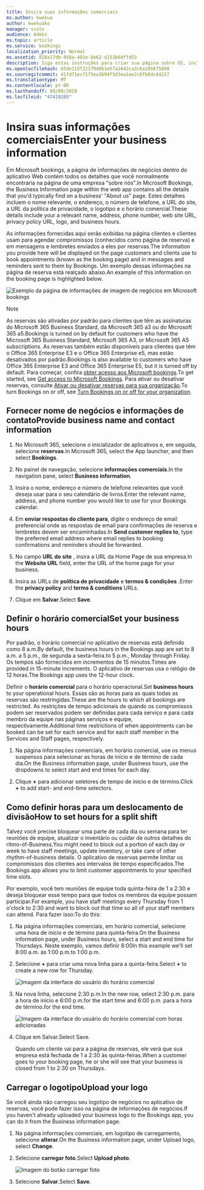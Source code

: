 ```yaml
---
title: Insira suas informações comerciais
ms.author: kwekua
author: kwekuako
manager: scotv
audience: Admin
ms.topic: article
ms.service: bookings
localization_priority: Normal
ms.assetid: 828a17db-956a-401e-bb62-d153b6dffd53
description: Siga estas instruções para criar sua página sobre US, incluindo nome da empresa, endereço, número de telefone, URL do site, logotipo e horário comercial em Microsoft bookings.
ms.openlocfilehash: 65de115f2217948b1e57a1642ca3c6a105675898
ms.sourcegitcommit: 41fd71ec7175ea3b94f5d3ea1ae2c8fb8dc84227
ms.translationtype: MT
ms.contentlocale: pt-BR
ms.lasthandoff: 09/09/2020
ms.locfileid: "47419205"
---
```

# <a name="enter-your-business-information"></a><span data-ttu-id="10d6c-103">Insira suas informações comerciais</span><span class="sxs-lookup"><span data-stu-id="10d6c-103">Enter your business information</span></span>

<span data-ttu-id="10d6c-104">Em Microsoft bookings, a página de informações de negócios dentro do aplicativo Web contém todos os detalhes que você normalmente encontraria na página de uma empresa "sobre nós".</span><span class="sxs-lookup"><span data-stu-id="10d6c-104">In Microsoft Bookings, the Business Information page within the web app contains all the details that you'd typically find on a business' "About us" page.</span></span> <span data-ttu-id="10d6c-105">Estes detalhes incluem o nome relevante, o endereço, o número de telefone, a URL do site, a URL da política de privacidade, o logotipo e o horário comercial.</span><span class="sxs-lookup"><span data-stu-id="10d6c-105">These details include your a relevant name, address, phone number, web site URL, privacy policy URL, logo, and business hours.</span></span>

<span data-ttu-id="10d6c-106">As informações fornecidas aqui serão exibidas na página clientes e clientes usam para agendar compromissos (conhecidos como página de reserva) e em mensagens e lembretes enviados a eles por reservas.</span><span class="sxs-lookup"><span data-stu-id="10d6c-106">The information you provide here will be displayed on the page customers and clients use to book appointments (known as the booking page) and in messages and reminders sent to them by Bookings.</span></span> <span data-ttu-id="10d6c-107">Um exemplo dessas informações na página de reserva está realçado abaixo.</span><span class="sxs-lookup"><span data-stu-id="10d6c-107">An example of this information on the booking page is highlighted below.</span></span>

   ![Exemplo da página de informações de imagem de negócios em Microsoft bookings](../media/bookings-business-info.png)

> [!NOTE]
> <span data-ttu-id="10d6c-109">As reservas são ativadas por padrão para clientes que têm as assinaturas do Microsoft 365 Business Standard, da Microsoft 365 a3 ou do Microsoft 365 a5.</span><span class="sxs-lookup"><span data-stu-id="10d6c-109">Bookings is turned on by default for customers who have the Microsoft 365 Business Standard, Microsoft 365 A3, or Microsoft 365 A5 subscriptions.</span></span> <span data-ttu-id="10d6c-110">As reservas também estão disponíveis para clientes que têm o Office 365 Enterprise E3 e o Office 365 Enterprise e5, mas estão desativados por padrão.</span><span class="sxs-lookup"><span data-stu-id="10d6c-110">Bookings is also available to customers who have Office 365 Enterprise E3 and Office 365 Enterprise E5, but it is turned off by default.</span></span> <span data-ttu-id="10d6c-111">Para começar, confira [obter acesso aos Microsoft bookings](get-access.md).</span><span class="sxs-lookup"><span data-stu-id="10d6c-111">To get started, see [Get access to Microsoft Bookings](get-access.md).</span></span> <span data-ttu-id="10d6c-112">Para ativar ou desativar reservas, consulte [Ativar ou desativar reservas para sua organização](turn-bookings-on-or-off.md).</span><span class="sxs-lookup"><span data-stu-id="10d6c-112">To turn Bookings on or off, see [Turn Bookings on or off for your organization](turn-bookings-on-or-off.md).</span></span>

## <a name="provide-business-name-and-contact-information"></a><span data-ttu-id="10d6c-113">Fornecer nome de negócios e informações de contato</span><span class="sxs-lookup"><span data-stu-id="10d6c-113">Provide business name and contact information</span></span>

1. <span data-ttu-id="10d6c-114">No Microsoft 365, selecione o inicializador de aplicativos e, em seguida, selecione **reservas**.</span><span class="sxs-lookup"><span data-stu-id="10d6c-114">In Microsoft 365, select the App launcher, and then select **Bookings**.</span></span>

1. <span data-ttu-id="10d6c-115">No painel de navegação, selecione **informações comerciais**.</span><span class="sxs-lookup"><span data-stu-id="10d6c-115">In the navigation pane, select **Business information**.</span></span>

1. <span data-ttu-id="10d6c-116">Insira o nome, endereço e número de telefone relevantes que você deseja usar para o seu calendário de livros.</span><span class="sxs-lookup"><span data-stu-id="10d6c-116">Enter the relevant name, address, and phone number you would like to use for your Bookings calendar.</span></span>

1. <span data-ttu-id="10d6c-117">Em **enviar respostas do cliente para**, digite o endereço de email preferencial onde as respostas de email para confirmações de reserva e lembretes devem ser encaminhadas.</span><span class="sxs-lookup"><span data-stu-id="10d6c-117">In **Send customer replies to**, type the preferred email address where email replies to booking confirmations and reminders should be forwarded.</span></span>

1. <span data-ttu-id="10d6c-118">No campo **URL do site** , insira a URL da Home Page de sua empresa.</span><span class="sxs-lookup"><span data-stu-id="10d6c-118">In the **Website URL** field, enter the URL of the home page for your business.</span></span>

1. <span data-ttu-id="10d6c-119">Insira as URLs de **política de privacidade** e **termos & condições** .</span><span class="sxs-lookup"><span data-stu-id="10d6c-119">Enter the **privacy policy** and **terms & conditions** URLs.</span></span>

1. <span data-ttu-id="10d6c-120">Clique em **Salvar**.</span><span class="sxs-lookup"><span data-stu-id="10d6c-120">Select **Save**.</span></span>

## <a name="set-your-business-hours"></a><span data-ttu-id="10d6c-121">Definir o horário comercial</span><span class="sxs-lookup"><span data-stu-id="10d6c-121">Set your business hours</span></span>

<span data-ttu-id="10d6c-122">Por padrão, o horário comercial no aplicativo de reservas está definido como 8 a.m.</span><span class="sxs-lookup"><span data-stu-id="10d6c-122">By default, the business hours in the Bookings app are set to 8 a.m.</span></span> <span data-ttu-id="10d6c-123">a 5 p.m., de segunda a sexta-feira.</span><span class="sxs-lookup"><span data-stu-id="10d6c-123">to 5 p.m., Monday through Friday.</span></span> <span data-ttu-id="10d6c-124">Os tempos são fornecidos em incrementos de 15 minutos.</span><span class="sxs-lookup"><span data-stu-id="10d6c-124">Times are provided in 15-minute increments.</span></span> <span data-ttu-id="10d6c-125">O aplicativo de reservas usa o relógio de 12 horas.</span><span class="sxs-lookup"><span data-stu-id="10d6c-125">The Bookings app uses the 12-hour clock.</span></span>

<span data-ttu-id="10d6c-126">Definir o **horário comercial** para o horário operacional.</span><span class="sxs-lookup"><span data-stu-id="10d6c-126">Set **business hours** to your operational hours.</span></span> <span data-ttu-id="10d6c-127">Essas são as horas para as quais todas as reservas são restringidas.</span><span class="sxs-lookup"><span data-stu-id="10d6c-127">These are the hours to which all bookings are restricted.</span></span> <span data-ttu-id="10d6c-128">As restrições de tempo adicionais de quando os compromissos podem ser reservados podem ser definidas para cada serviço e para cada membro da equipe nas páginas serviços e equipe, respectivamente.</span><span class="sxs-lookup"><span data-stu-id="10d6c-128">Additional time restrictions of when appointments can be booked can be set for each service and for each staff member in the Services and Staff pages, respectively.</span></span>

1. <span data-ttu-id="10d6c-129">Na página informações comerciais, em horário comercial, use os menus suspensos para selecionar as horas de início e de término de cada dia.</span><span class="sxs-lookup"><span data-stu-id="10d6c-129">On the Business information page, under Business hours, use the dropdowns to select start and end times for each day.</span></span>

1. <span data-ttu-id="10d6c-130">Clique **+** para adicionar seletores de tempo de início e de término.</span><span class="sxs-lookup"><span data-stu-id="10d6c-130">Click **+** to add start- and end-time selectors.</span></span>

## <a name="how-to-set-hours-for-a-split-shift"></a><span data-ttu-id="10d6c-131">Como definir horas para um deslocamento de divisão</span><span class="sxs-lookup"><span data-stu-id="10d6c-131">How to set hours for a split shift</span></span>

<span data-ttu-id="10d6c-132">Talvez você precise bloquear uma parte de cada dia ou semana para ter reuniões de equipe, atualizar o inventário ou cuidar de outros detalhes do ritmo-of-Business.</span><span class="sxs-lookup"><span data-stu-id="10d6c-132">You might need to block out a portion of each day or week to have staff meetings, update inventory, or take care of other rhythm-of-business details.</span></span> <span data-ttu-id="10d6c-133">O aplicativo de reservas permite limitar os compromissos dos clientes aos intervalos de tempo especificados.</span><span class="sxs-lookup"><span data-stu-id="10d6c-133">The Bookings app allows you to limit customer appointments to your specified time slots.</span></span>

<span data-ttu-id="10d6c-134">Por exemplo, você tem reuniões de equipe toda quinta-feira de 1 a 2:30 e deseja bloquear esse tempo para que todos os membros da equipe possam participar.</span><span class="sxs-lookup"><span data-stu-id="10d6c-134">For example, you have staff meetings every Thursday from 1 o'clock to 2:30 and want to block out that time so all of your staff members can attend.</span></span> <span data-ttu-id="10d6c-135">Para fazer isso:</span><span class="sxs-lookup"><span data-stu-id="10d6c-135">To do this:</span></span>

1. <span data-ttu-id="10d6c-136">Na página informações comerciais, em horário comercial, selecione uma hora de início e de término para quinta-feira.</span><span class="sxs-lookup"><span data-stu-id="10d6c-136">On the Business information page, under Business hours, select a start and end time for Thursdays.</span></span> <span data-ttu-id="10d6c-137">Neste exemplo, vamos definir 8:00</span><span class="sxs-lookup"><span data-stu-id="10d6c-137">In this example we'll set 8:00 a.m.</span></span> <span data-ttu-id="10d6c-138">às 1:00 p.m.</span><span class="sxs-lookup"><span data-stu-id="10d6c-138">to 1:00 p.m.</span></span>

1. <span data-ttu-id="10d6c-139">Selecione **+** para criar uma nova linha para a quinta-feira.</span><span class="sxs-lookup"><span data-stu-id="10d6c-139">Select **+** to create a new row for Thursday.</span></span>

   ![Imagem da interface do usuário do horário comercial](../media/bookings-split-shift.png)

1. <span data-ttu-id="10d6c-141">Na nova linha, selecione 2:30 p.m.</span><span class="sxs-lookup"><span data-stu-id="10d6c-141">In the new row, select 2:30 p.m.</span></span> <span data-ttu-id="10d6c-142">para a hora de início e 6:00 p.m.</span><span class="sxs-lookup"><span data-stu-id="10d6c-142">for the start time and 6:00 p.m.</span></span> <span data-ttu-id="10d6c-143">para a hora de término.</span><span class="sxs-lookup"><span data-stu-id="10d6c-143">for the end time.</span></span>

   ![Imagem da interface do usuário do horário comercial com horas adicionadas](../media/bookings-split-shift-hours.png)

1. <span data-ttu-id="10d6c-145">Clique em Salvar.</span><span class="sxs-lookup"><span data-stu-id="10d6c-145">Select Save.</span></span>

    <span data-ttu-id="10d6c-146">Quando um cliente vai para a página de reservas, ele verá que sua empresa está fechada de 1 a 2:30 às quinta-feiras.</span><span class="sxs-lookup"><span data-stu-id="10d6c-146">When a customer goes to your booking page, he or she will see that your business is closed from 1 to 2:30 on Thursdays.</span></span>

## <a name="upload-your-logo"></a><span data-ttu-id="10d6c-147">Carregar o logotipo</span><span class="sxs-lookup"><span data-stu-id="10d6c-147">Upload your logo</span></span>

<span data-ttu-id="10d6c-148">Se você ainda não carregou seu logotipo de negócios no aplicativo de reservas, você pode fazer isso na página de informações de negócios.</span><span class="sxs-lookup"><span data-stu-id="10d6c-148">If you haven't already uploaded your business logo to the Bookings app, you can do it from the Business information page.</span></span>

1. <span data-ttu-id="10d6c-149">Na página informações comerciais, em logotipo de carregamento, selecione **alterar**.</span><span class="sxs-lookup"><span data-stu-id="10d6c-149">On the Business information page, under Upload logo, select **Change**.</span></span>

1. <span data-ttu-id="10d6c-150">Selecione **carregar foto**.</span><span class="sxs-lookup"><span data-stu-id="10d6c-150">Select **Upload photo**.</span></span>

   ![Imagem do botão carregar foto](../media/bookings-upload-photo.png)

1. <span data-ttu-id="10d6c-152">Selecione **Salvar**.</span><span class="sxs-lookup"><span data-stu-id="10d6c-152">Select **Save**.</span></span>
